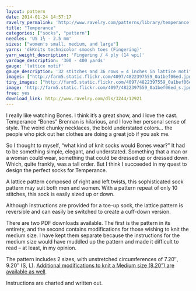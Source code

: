 ```yaml
---
layout: pattern
date: 2014-01-24 14:57:17
ravelry_permalink: 'http://www.ravelry.com/patterns/library/temperance'
title: "Temperance"
categories: ["socks", "pattern"]
needles: 'US 1½ - 2.5 mm'
sizes: ["women's small, medium, and large"]
yarns: 'dkKnits technicolor smoosh toes (Fingering)'
yarn_weight_description: 'Fingering / 4 ply (14 wpi)'
yardage_description: '300 - 400 yards'
gauge: 'lattice motif'
gauge_description: '32 stitches and 36 rows = 4 inches in lattice motif'
images: ["http://farm5.static.flickr.com/4097/4822397559_0a1bef06ed.jpg", "http://farm4.static.flickr.com/3087/3213846334_83bafb81bc.jpg", "http://farm4.static.flickr.com/3198/3289434724_f857d2303b.jpg", "http://farm5.static.flickr.com/4123/4814795792_b7f4da5f06.jpg", "http://images4-b.ravelrycache.com/uploads/JAZZRIZZ/32848817/100_3540_medium.JPG", "http://farm4.static.flickr.com/3361/3213000591_0278504dfa.jpg"]
tiny_images: ["http://farm5.static.flickr.com/4097/4822397559_0a1bef06ed_s.jpg", "http://farm4.static.flickr.com/3087/3213846334_83bafb81bc_s.jpg", "http://farm4.static.flickr.com/3198/3289434724_f857d2303b_s.jpg", "http://farm5.static.flickr.com/4123/4814795792_b7f4da5f06_s.jpg", "http://images4-b.ravelrycache.com/uploads/JAZZRIZZ/32848817/100_3540_square.JPG", "http://farm4.static.flickr.com/3361/3213000591_0278504dfa_s.jpg"]
image: 'http://farm5.static.flickr.com/4097/4822397559_0a1bef06ed_s.jpg'
free: yes
download_link: http://www.ravelry.com/dls/3244/12921
---
```

<p>I really like watching Bones. I think it’s a great show, and I love the cast. Temperance “Bones” Brennan is hilarious, and I love her personal sense of style. The weird chunky necklaces, the bold understated colors… the people who pick out her clothes are doing a great job if you ask me.</p>

<p>So I thought to myself, “what kind of knit socks would Bones wear?” It had to be something simple, elegant, and understated. Something that a man or a woman could wear, something that could be dressed up or dressed down. Which, quite frankly, was a tall order. But I think I succeeded in my quest to design the perfect socks for Temperance.</p>

<p>A lattice pattern composed of right and left twists, this sophisticated sock pattern may suit both men and women. With a pattern repeat of only 10 stitches, this sock is easily sized up or down.</p>

<p>Although instructions are provided for a toe-up sock, the lattice pattern is reversible and can easily be switched to create a cuff-down version.</p>

<p>There are two PDF downloads available. The first is the pattern in its entirety, and the second contains modifications for those wishing to knit the medium size. I have kept them separate because the instructions for the medium size would have muddled up the pattern and made it difficult to read – at least, in my opinion.</p>

<p>The pattern includes 2 sizes, with unstretched circumferences of 7.20″, 9.20″ (S, L). <a href='http://feministy.com/files/Temperance-vM.pdf'>Additional modifications to knit a Medium size (8.20&#8221;) are available as well</a>.</p>

<p>Instructions are charted and written out.</p>